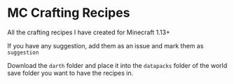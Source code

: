 # MC Crafting Recipes
All the crafting recipes I have created for Minecraft 1.13+

If you have any suggestion, add them as an issue and mark them as `suggestion`

Download the `darth` folder and place it into the `datapacks` folder of the world save folder you want to have the recipes in.
